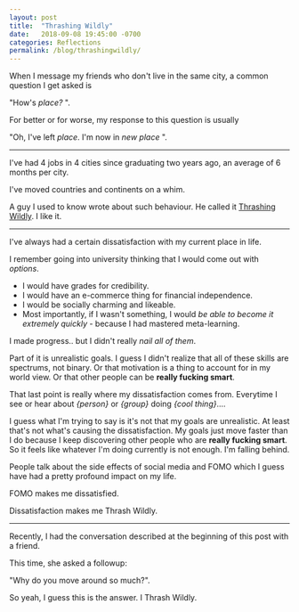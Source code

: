 ```yaml
---
layout: post
title:  "Thrashing Wildly"
date:   2018-09-08 19:45:00 -0700
categories: Reflections
permalink: /blog/thrashingwildly/
---
```

When I message my friends who don't live in the same city, a common question I get asked is 

"How's _place?_ ".

For better or for worse, my response to this question is usually 

"Oh, I've left _place_. I'm now in _new place_ ".

---

I've had 4 jobs in 4 cities since graduating two years ago, an average of 6 months per city. 

I've moved countries and continents on a whim.

A  guy I used to know wrote about such behaviour. He called it [Thrashing Wildly]( http://sandymaguire.me/blog/thrashing-wildly/). I like it.


---


I've always had a certain dissatisfaction with my current place in life. 

I remember going into university thinking that I would come out with _options_. 
- I would have grades for credibility. 
- I would have an e-commerce thing for financial independence. 
- I would be socially charming and likeable. 
- Most importantly, if I wasn't something, I would _be able to become it extremely quickly_ - because I had mastered meta-learning.

I made progress.. but I didn't really _nail all of them_.

Part of it is unrealistic goals. I guess I didn't realize that all of these skills are spectrums, not binary. Or that motivation is a thing to account for in my world view. Or that other people can be **really fucking smart**. 

That last point is really where my dissatisfaction comes from. Everytime I see or hear about _{person}_ or _{group}_ doing _{cool thing}_....

I guess what I'm trying to say is it's not that my goals are unrealistic. At least that's not what's causing the dissatisfaction. My goals just move faster than I do because I keep discovering other people who are **really fucking smart**. So it feels like whatever I'm doing currently is not enough. I'm falling behind.

People talk about the side effects of social media and FOMO which I guess have had a pretty profound impact on my life. 

FOMO makes me dissatisfied. 

Dissatisfaction makes me Thrash Wildly. 

---


Recently, I had the conversation described at the beginning of this post with a friend. 

This time, she asked a followup: 

"Why do you move around so much?". 

So yeah, I guess this is the answer. I Thrash Wildly.
